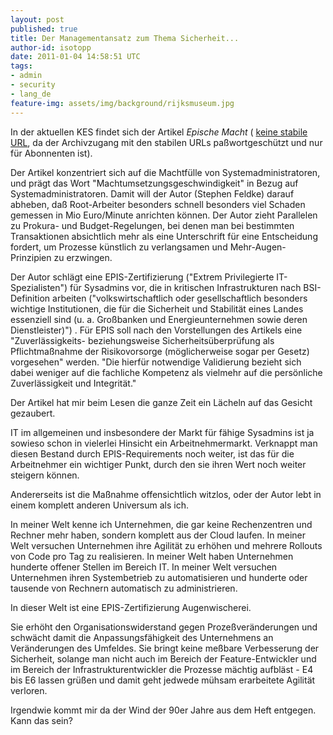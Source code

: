 ```yaml
---
layout: post
published: true
title: Der Managementansatz zum Thema Sicherheit...
author-id: isotopp
date: 2011-01-04 14:58:51 UTC
tags:
- admin
- security
- lang_de
feature-img: assets/img/background/rijksmuseum.jpg
---
```

In der aktuellen KES findet sich der Artikel _Epische Macht_ (
[keine stabile URL](http://www.kes.info/aktuell/akheft/artikel1.htm), da der
Archivzugang mit den stabilen URLs paßwortgeschützt und nur für Abonnenten
ist).

Der Artikel konzentriert sich auf die Machtfülle von Systemadministratoren,
und prägt das Wort "Machtumsetzungsgeschwindigkeit" in Bezug auf
Systemadministratoren. Damit will der Autor (Stephen Feldke) darauf abheben,
daß Root-Arbeiter besonders schnell besonders viel Schaden gemessen in Mio
Euro/Minute anrichten können. Der Autor zieht Parallelen zu Prokura- und
Budget-Regelungen, bei denen man bei bestimmten Transaktionen absichtlich
mehr als eine Unterschrift für eine Entscheidung fordert, um Prozesse
künstlich zu verlangsamen und Mehr-Augen-Prinzipien zu erzwingen.

Der Autor schlägt eine EPIS-Zertifizierung ("Extrem Privilegierte
IT-Spezialisten") für Sysadmins vor, die in kritischen Infrastrukturen nach
BSI-Definition arbeiten ("volkswirtschaftlich oder gesellschaftlich
besonders wichtige Institutionen, die für die Sicherheit und Stabilität
eines Landes essenziell sind (u. a. Großbanken und Energieunternehmen sowie
deren Dienstleister)") . Für EPIS soll nach den Vorstellungen des Artikels
eine "Zuverlässigkeits- beziehungsweise Sicherheitsüberprüfung als
Pflichtmaßnahme der Risikovorsorge (möglicherweise sogar per Gesetz)
vorgesehen" werden. "Die hierfür notwendige Validierung bezieht sich dabei
weniger auf die fachliche Kompetenz als vielmehr auf die persönliche
Zuverlässigkeit und Integrität."

Der Artikel hat mir beim Lesen die ganze Zeit ein Lächeln auf das Gesicht
gezaubert.

IT im allgemeinen und insbesondere der Markt für fähige Sysadmins ist ja
sowieso schon in vielerlei Hinsicht ein Arbeitnehmermarkt. Verknappt man
diesen Bestand durch EPIS-Requirements noch weiter, ist das für die
Arbeitnehmer ein wichtiger Punkt, durch den sie ihren Wert noch weiter
steigern können.

Andererseits ist die Maßnahme offensichtlich witzlos, oder der Autor lebt in
einem komplett anderen Universum als ich.

In meiner Welt kenne ich Unternehmen, die gar keine Rechenzentren und
Rechner mehr haben, sondern komplett aus der Cloud laufen. In meiner Welt
versuchen Unternehmen ihre Agilität zu erhöhen und mehrere Rollouts von Code
pro Tag zu realisieren. In meiner Welt haben Unternehmen hunderte offener
Stellen im Bereich IT. In meiner Welt versuchen Unternehmen ihren
Systembetrieb zu automatisieren und hunderte oder tausende von Rechnern
automatisch zu administrieren.

In dieser Welt ist eine EPIS-Zertifizierung Augenwischerei.

Sie erhöht den Organisationswiderstand gegen Prozeßveränderungen und
schwächt damit die Anpassungsfähigkeit des Unternehmens an Veränderungen des
Umfeldes. Sie bringt keine meßbare Verbesserung der Sicherheit, solange man
nicht auch im Bereich der Feature-Entwickler und im Bereich der
Infrastrukturentwickler die Prozesse mächtig aufbläst - E4 bis E6 lassen
grüßen und damit geht jedwede mühsam erarbeitete Agilität verloren.

Irgendwie kommt mir da der Wind der 90er Jahre aus dem Heft entgegen. Kann
das sein?

